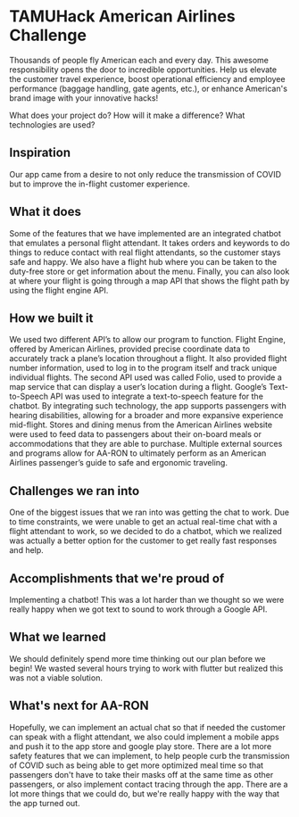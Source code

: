 # TAMUHack American Airlines Challenge

Thousands of people fly American each and every day. This awesome responsibility opens the door to incredible opportunities. Help us elevate the customer travel experience, boost operational efficiency and employee performance (baggage handling, gate agents, etc.), or enhance American's brand image with your innovative hacks!

What does your project do? How will it make a difference? What technologies are used?

## Inspiration

Our app came from a desire to not only reduce the transmission of COVID but to improve the in-flight customer experience.

## What it does

Some of the features that we have implemented are an integrated chatbot that emulates a personal flight attendant. It takes orders and keywords to do things to reduce contact with real flight attendants, so the customer stays safe and happy. We also have a flight hub where you can be taken to the duty-free store or get information about the menu. Finally, you can also look at where your flight is going through a map API that shows the flight path by using the flight engine API.

## How we built it

We used two different API’s to allow our program to function. Flight Engine, offered by American Airlines, provided precise coordinate data to accurately track a plane’s location throughout a flight. It also provided flight number information, used to log in to the program itself and track unique individual flights. The second API used was called Folio, used to provide a map service that can display a user’s location during a flight. Google’s Text-to-Speech API was used to integrate a text-to-speech feature for the chatbot. By integrating such technology, the app supports passengers with hearing disabilities, allowing for a broader and more expansive experience mid-flight. Stores and dining menus from the American Airlines website were used to feed data to passengers about their on-board meals or accommodations that they are able to purchase. Multiple external sources and programs allow for AA-RON to ultimately perform as an American Airlines passenger’s guide to safe and ergonomic traveling.


## Challenges we ran into

One of the biggest issues that we ran into was getting the chat to work. Due to time constraints, we were unable to get an actual real-time chat with a flight attendant to work, so we decided to do a chatbot, which we realized was actually a better option for the customer to get really fast responses and help.


## Accomplishments that we're proud of

Implementing a chatbot! This was a lot harder than we thought so we were really happy when we got text to sound to work through a Google API.

## What we learned

We should definitely spend more time thinking out our plan before we begin! We wasted several hours trying to work with flutter but realized this was not a viable solution.

## What's next for AA-RON
Hopefully, we can implement an actual chat so that if needed the customer can speak with a flight attendant, we also could implement a mobile apps and push it to the app store and google play store. There are a lot more safety features that we can implement, to help people curb the transmission of COVID such as being able to get more optimized meal time so that passengers don't have to take their masks off at the same time as other passengers, or also implement contact tracing through the app. There are a lot more things that we could do, but we're really happy with the way that the app turned out.



